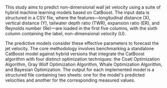 This study aims to predict non-dimensional wall jet velocity using a suite of hybrid machine learning models based on CatBoost. The input data is structured in a CSV file, where the features—longitudinal distance (X), vertical distance (Y), tailwater depth ratio (TWR), expansion ratio (ER), and Reynolds number (Re)—are loaded in the first five columns, with the sixth column containing the label, non-dimensional velocity (U).

The predictive models consider these effective parameters to forecast the jet velocity. The core methodology involves benchmarking a standalone CatBoost model against hybrid versions that integrate the CatBoost algorithm with four distinct optimization techniques: the Coati Optimization Algorithm, Gray Wolf Optimization Algorithm, Whale Optimization Algorithm, and Bayesian Optimization. The output for each implemented model is a structured file containing two sheets: one for the model's predicted velocities and another for the corresponding measured values.
